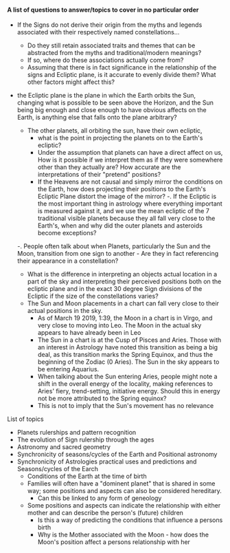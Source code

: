 #### A list of questions to answer/topics to cover in no particular order

- If the Signs do not derive their origin from the myths and legends associated with their respectively named constellations...
  - Do they still retain associated traits and themes that can be abstracted from the myths and traditional/modern meanings?
  - If so, where do these associations actually come from?
  - Assuming that there is in fact significance in the relationship of the signs and Ecliptic plane, is it accurate to evenly divide them? What other factors might affect this?

- the Ecliptic plane is the plane in which the Earth orbits the Sun, changing what is possible to be seen above the Horizon, and the Sun being big enough and close enough to have obvious affects on the Earth, is anything else that falls onto the plane arbitrary?
  - The other planets, all orbiting the sun, have their own ecliptic,
    - what is the point in projecting the planets on to the Earth's ecliptic?
    - Under the assumption that planets can have a direct affect on us, How is it possible if we interpret them as if they were somewhere other than they actually are? How accurate are the interpretations of their "pretend" positions?
    - If the Heavens are not causal and simply mirror the conditions on the Earth, how does projecting their positions to the Earth's Ecliptic Plane distort the image of the mirror?
  -. If the Ecliptic is the most important thing in astrology where everything important is measured against it, and we use the mean ecliptic of the 7 traditional visible planets because they all fall very close to the Earth's, when and why did the outer planets and asteroids become exceptions? 
  
  -. People often talk about when Planets, particularly the Sun and the Moon, transition from one sign to another - Are they in fact referencing their appearance in a constellation? 
    - What is the difference in interpreting an objects actual location in a part of the sky and interpreting their perceived positions both on the ecliptic plane and in the exact 30 degree Sign divisions of the Ecliptic if the size of the constellations varies?
    - The Sun and Moon placements in a chart can fall very close to their actual positions in the sky. 
      - As of March 19 2019, 1:39, the Moon in a chart is in Virgo, and very close to moving into Leo. The Moon in the actual sky appears to have already been in Leo 
      - The Sun in a chart is at the Cusp of Pisces and Aries. Those with an interest in Astrology have noted this transition as being a big deal, as this transition marks the Spring Equinox, and thus the beginning of the Zodiac (0 Aries). The Sun in the sky appears to be entering Aquarius.
      - When talking about the Sun entering Aries, people might note a shift in the overall energy of the locality, making references to Aries' fiery, trend-setting, initiative energy. Should this in energy not be more attributed to the Spring equinox?
      - This is not to imply that the Sun's movement has no relevance


List of topics
 - Planets rulerships and pattern recognition
 - The evolution of Sign rulership through the ages 
 - Astronomy and sacred geometry
 - Synchronicity of seasons/cycles of the Earth and Positional astronomy
 - Synchronicity of Astrologies practical uses and predictions and Seasons/cycles of the Earch
    - Conditions of the Earth at the time of birth
    - Families will often have a "dominent planet" that is shared in some way; some positions and aspects can also be considered hereditary. 
      - Can this be linked to any form of geneology
    - Some positions and aspects can indicate the relationship with either mother and can describe the person's (future) children
      - Is this a way of predicting the conditions that influence a persons birth
      - Why is the Mother associated with the Moon - how does the Moon's position affect a persons relationship with her
